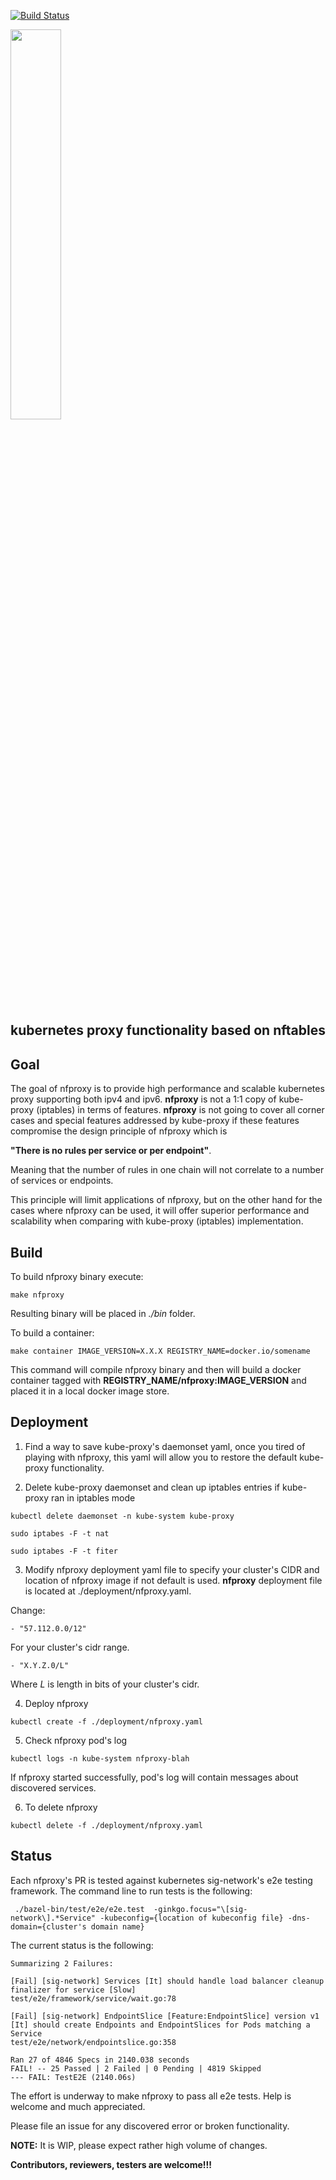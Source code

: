 
[![Build Status](https://travis-ci.org/sbezverk/nfproxy.svg?branch=master)](https://travis-ci.org/sbezverk/nfproxy)

<p align="left">
  <img src="https://github.com/sbezverk/nfproxy/blob/master/Logo_final.png?raw=true" width="40%" height="40%">
</p>

## kubernetes proxy functionality based on nftables

## Goal

The goal of nfproxy is to provide high performance and scalable kubernetes proxy supporting both ipv4 and ipv6. 
**nfproxy** is not a 1:1 copy of kube-proxy (iptables) in terms of features. **nfproxy** is not going to cover all corner
cases and special features addressed by kube-proxy if these features compromise the design principle of nfproxy which is

**"There is no rules per service or per endpoint"**. 

Meaning that the number of rules in one chain will not correlate to a number of services or endpoints.

This principle will limit applications of nfproxy, but on the other hand for the cases where nfproxy
can be used, it will offer superior performance and scalability when comparing with kube-proxy (iptables) implementation.

## Build

To build nfproxy binary execute:

```
make nfproxy

```
Resulting binary will be placed in *./bin* folder.

To build a container:

```
make container IMAGE_VERSION=X.X.X REGISTRY_NAME=docker.io/somename
```
This command will compile nfproxy binary and then will build a docker container tagged with
**REGISTRY_NAME/nfproxy:IMAGE_VERSION** and placed it in a local docker image store.

## Deployment

1. Find a way to save kube-proxy's daemonset yaml, once you tired of playing with nfproxy,
this yaml will allow you to restore the default kube-proxy functionality.

2. Delete kube-proxy daemonset and clean up iptables entries if kube-proxy ran in iptables mode

```
kubectl delete daemonset -n kube-system kube-proxy

sudo iptabes -F -t nat

sudo iptabes -F -t fiter
```

3. Modify nfproxy deployment yaml file to specify your cluster's CIDR and location of nfproxy image if not default
is used. 
**nfproxy** deployment file is located at ./deployment/nfproxy.yaml.

Change:
```
- "57.112.0.0/12"
```

For your cluster's cidr range.
```
- "X.Y.Z.0/L"
```
Where *L* is length in bits of your cluster's cidr.

4. Deploy nfproxy

```
kubectl create -f ./deployment/nfproxy.yaml
```

5. Check nfproxy pod's log

```
kubectl logs -n kube-system nfproxy-blah
```
If nfproxy started successfully, pod's log will contain messages about discovered services.

6. To delete nfproxy

```
kubectl delete -f ./deployment/nfproxy.yaml
```

## Status

Each nfproxy's PR is tested against kubernetes sig-network's e2e testing framework. 
The command line to run tests is the following:
```
 ./bazel-bin/test/e2e/e2e.test  -ginkgo.focus="\[sig-network\].*Service" -kubeconfig={location of kubeconfig file} -dns-domain={cluster's domain name}
```
The current status is the following:

```
Summarizing 2 Failures:

[Fail] [sig-network] Services [It] should handle load balancer cleanup finalizer for service [Slow] 
test/e2e/framework/service/wait.go:78

[Fail] [sig-network] EndpointSlice [Feature:EndpointSlice] version v1 [It] should create Endpoints and EndpointSlices for Pods matching a Service 
test/e2e/network/endpointslice.go:358

Ran 27 of 4846 Specs in 2140.038 seconds
FAIL! -- 25 Passed | 2 Failed | 0 Pending | 4819 Skipped
--- FAIL: TestE2E (2140.06s)

```

The effort is underway to make nfproxy to pass all e2e tests. Help is welcome and much appreciated.

Please file an issue for any discovered error or broken functionality.

**NOTE:** It is WIP, please expect rather high volume of changes.

**Contributors, reviewers, testers are welcome!!!**
